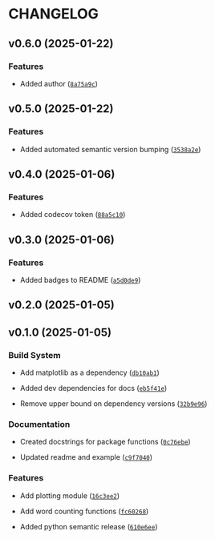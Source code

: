 # CHANGELOG


## v0.6.0 (2025-01-22)

### Features

- Added author
  ([`8a75a9c`](https://github.com/ttimbers/pycounts_tt25/commit/8a75a9cad4c39c1e52e3a98c6d2ff2432b4829a1))


## v0.5.0 (2025-01-22)

### Features

- Added automated semantic version bumping
  ([`3538a2e`](https://github.com/ttimbers/pycounts_tt25/commit/3538a2ea9cffabe1e046cc5141296dd88d90ebf9))


## v0.4.0 (2025-01-06)

### Features

- Added codecov token
  ([`88a5c10`](https://github.com/ttimbers/pycounts_tt25/commit/88a5c107fb60d3d775fb2c67ed724e4d5e6e7628))


## v0.3.0 (2025-01-06)

### Features

- Added badges to README
  ([`a5d0de9`](https://github.com/ttimbers/pycounts_tt25/commit/a5d0de9b3cbdf04655c99d35bb514ab1defb5ab1))


## v0.2.0 (2025-01-05)


## v0.1.0 (2025-01-05)

### Build System

- Add matplotlib as a dependency
  ([`db10ab1`](https://github.com/ttimbers/pycounts_tt25/commit/db10ab1a9e4ffe4f899675091050da9a74cf514f))

- Added dev dependencies for docs
  ([`eb5f41e`](https://github.com/ttimbers/pycounts_tt25/commit/eb5f41e8219ff5b4391ffbe488f459c837e0e724))

- Remove upper bound on dependency versions
  ([`32b9e96`](https://github.com/ttimbers/pycounts_tt25/commit/32b9e965968dea225d208a7422c0ba6d5c426335))

### Documentation

- Created docstrings for package functions
  ([`0c76ebe`](https://github.com/ttimbers/pycounts_tt25/commit/0c76ebe60fcb02720b6a3175ee31c9ea5841bab4))

- Updated readme and example
  ([`c9f7040`](https://github.com/ttimbers/pycounts_tt25/commit/c9f7040ac8763efd61878a86d61f08f0b330b5ec))

### Features

- Add plotting module
  ([`16c3ee2`](https://github.com/ttimbers/pycounts_tt25/commit/16c3ee2790f931c8eff6c5d573c0f1ece27f897c))

- Add word counting functions
  ([`fc60268`](https://github.com/ttimbers/pycounts_tt25/commit/fc60268a6ddce40c5b9471f3f536fdd66f2d30e2))

- Added python semantic release
  ([`610e6ee`](https://github.com/ttimbers/pycounts_tt25/commit/610e6ee9808006d5c757d057bd83cc8575c6eaad))
